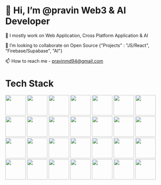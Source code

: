 # 👋 Hi, I’m @pravin Web3 & AI Developer
👀 I mostly work on Web Application, Cross Platform Application & AI

💞️ I’m looking to collaborate on Open Source {"Projects" : "JS/React", "Firebase/Supabase", "AI"}

📫 How to reach me - pravinmd94@gmail.com

# Tech Stack 
<p float="left">
<img height="64" width="64" src="https://cdn.jsdelivr.net/gh/devicons/devicon/icons/css3/css3-original.svg" />
<img height="64" width="64" src="https://cdn.jsdelivr.net/gh/devicons/devicon/icons/html5/html5-original.svg" />
<img height="64" width="64" src="https://cdn.jsdelivr.net/gh/devicons/devicon/icons/tailwindcss/tailwindcss-original-wordmark.svg" />
<img height="64" width="64" src="https://cdn.jsdelivr.net/gh/devicons/devicon/icons/figma/figma-original.svg" />
<img height="64" width="64" src="https://cdn.jsdelivr.net/gh/devicons/devicon/icons/sass/sass-original.svg" />         
<img height="64" width="64" src="https://cdn.jsdelivr.net/gh/devicons/devicon/icons/javascript/javascript-original.svg" />
<img height="64" width="64" src="https://cdn.jsdelivr.net/gh/devicons/devicon/icons/typescript/typescript-original.svg" />        
<img height="64" width="64" src="https://cdn.jsdelivr.net/gh/devicons/devicon/icons/react/react-original-wordmark.svg" />
<img height="64" width="64" src="https://cdn.jsdelivr.net/gh/devicons/devicon/icons/nodejs/nodejs-plain-wordmark.svg" />
<img height="64" width="64" src="https://cdn.jsdelivr.net/gh/devicons/devicon/icons/mongodb/mongodb-plain-wordmark.svg" />
<img height="64" width="64" src="https://cdn.jsdelivr.net/gh/devicons/devicon/icons/firebase/firebase-plain-wordmark.svg" />          
<img height="64" width="64" src="https://cdn.jsdelivr.net/gh/devicons/devicon/icons/express/express-original-wordmark.svg" />
<img height="64" width="64" src="https://cdn.jsdelivr.net/gh/devicons/devicon/icons/nextjs/nextjs-original.svg" />
<img height="64" width="64" src="https://cdn.jsdelivr.net/gh/devicons/devicon/icons/vuejs/vuejs-original-wordmark.svg" />
<img height="64" width="64" src="https://cdn.jsdelivr.net/gh/devicons/devicon/icons/svelte/svelte-original.svg" />
<img height="64" width="64" src="https://cdn.jsdelivr.net/gh/devicons/devicon/icons/python/python-original.svg" />
<img height="64" width="64" src="https://cdn.jsdelivr.net/gh/devicons/devicon/icons/postgresql/postgresql-plain-wordmark.svg" />
<img height="64" width="64" src="https://cdn.jsdelivr.net/gh/devicons/devicon/icons/sqlite/sqlite-original-wordmark.svg" />
<img height="64" width="64" src="https://cdn.jsdelivr.net/gh/devicons/devicon/icons/flutter/flutter-original.svg" />
<img height="64" width="64" src="https://cdn.jsdelivr.net/gh/devicons/devicon/icons/php/php-original.svg" />
<img height="64" width="64" src="https://cdn.jsdelivr.net/gh/devicons/devicon/icons/mysql/mysql-original-wordmark.svg" />
<img height="64" width="64" src="https://cdn.jsdelivr.net/gh/devicons/devicon/icons/linux/linux-original.svg" />         
<img height="64" width="64" src="https://cdn.jsdelivr.net/gh/devicons/devicon/icons/bash/bash-original.svg" /> 
<img height="64" width="64" src="https://cdn.jsdelivr.net/gh/devicons/devicon/icons/docker/docker-plain-wordmark.svg" />
<img height="64" width="64" src="https://cdn.jsdelivr.net/gh/devicons/devicon/icons/go/go-original-wordmark.svg" />         
<img height="64" width="64" src="https://cdn.jsdelivr.net/gh/devicons/devicon/icons/git/git-original-wordmark.svg" />
<img height="64" width="64" src="https://cdn.jsdelivr.net/gh/devicons/devicon/icons/github/github-original.svg" />
<img height="64" width="64" src="https://cdn.jsdelivr.net/gh/devicons/devicon/icons/markdown/markdown-original.svg" />
          
          
          
          
                    
          
          
          
          
          
          
          
                    
          
          
                    
          
</p>
          
          

<!---
pravintargaryen/pravintargaryen is a ✨ special ✨ repository because its `README.md` (this file) appears on your GitHub profile.
You can click the Preview link to take a look at your changes.
--->
